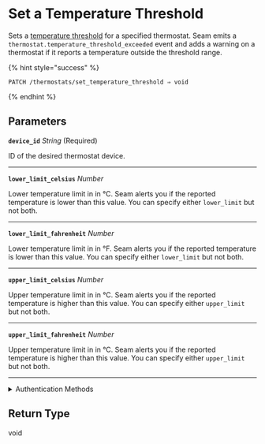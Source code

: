 # Set a Temperature Threshold

Sets a [temperature threshold](../../capability-guides/thermostats/setting-and-monitoring-temperature-thresholds.md) for a specified thermostat. Seam emits a `thermostat.temperature_threshold_exceeded` event and adds a warning on a thermostat if it reports a temperature outside the threshold range.

{% hint style="success" %}
```
PATCH /thermostats/set_temperature_threshold ⇒ void
```
{% endhint %}

## Parameters

**`device_id`** *String* (Required)

ID of the desired thermostat device.

---

**`lower_limit_celsius`** *Number*

Lower temperature limit in in °C. Seam alerts you if the reported temperature is lower than this value. You can specify either `lower_limit` but not both.

---

**`lower_limit_fahrenheit`** *Number*

Lower temperature limit in in °F. Seam alerts you if the reported temperature is lower than this value. You can specify either `lower_limit` but not both.

---

**`upper_limit_celsius`** *Number*

Upper temperature limit in in °C. Seam alerts you if the reported temperature is higher than this value. You can specify either `upper_limit` but not both.

---

**`upper_limit_fahrenheit`** *Number*

Upper temperature limit in in °C. Seam alerts you if the reported temperature is higher than this value. You can specify either `upper_limit` but not both.

---


<details>

<summary>Authentication Methods</summary>

- API key
- Personal access token
  <br>Must also include the `seam-workspace` header in the request.
</details>

## Return Type

void
